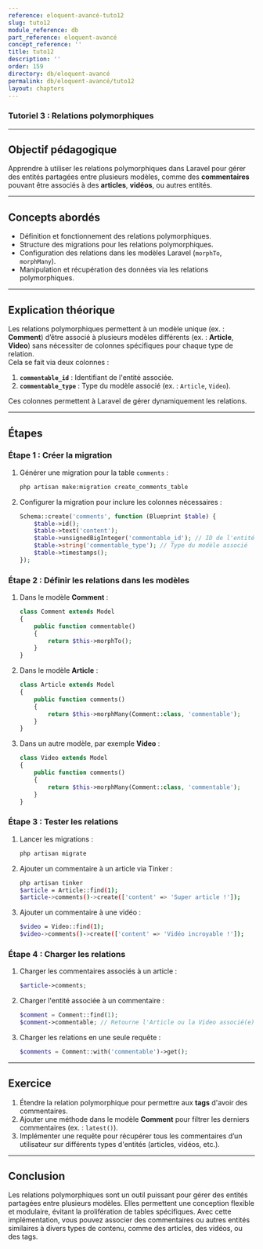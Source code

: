 ```yaml
---
reference: eloquent-avancé-tuto12
slug: tuto12
module_reference: db
part_reference: eloquent-avancé
concept_reference: ''
title: tuto12
description: ''
order: 159
directory: db/eloquent-avancé
permalink: db/eloquent-avancé/tuto12
layout: chapters
---
```


### **Tutoriel 3 : Relations polymorphiques**

---

## **Objectif pédagogique**  
Apprendre à utiliser les relations polymorphiques dans Laravel pour gérer des entités partagées entre plusieurs modèles, comme des **commentaires** pouvant être associés à des **articles**, **vidéos**, ou autres entités.

---

## **Concepts abordés**  
- Définition et fonctionnement des relations polymorphiques.  
- Structure des migrations pour les relations polymorphiques.  
- Configuration des relations dans les modèles Laravel (`morphTo`, `morphMany`).  
- Manipulation et récupération des données via les relations polymorphiques.  

---

## **Explication théorique**  
Les relations polymorphiques permettent à un modèle unique (ex. : **Comment**) d’être associé à plusieurs modèles différents (ex. : **Article**, **Video**) sans nécessiter de colonnes spécifiques pour chaque type de relation.  
Cela se fait via deux colonnes :  
1. **`commentable_id`** : Identifiant de l'entité associée.  
2. **`commentable_type`** : Type du modèle associé (ex. : `Article`, `Video`).  

Ces colonnes permettent à Laravel de gérer dynamiquement les relations.

---

## **Étapes**

### **Étape 1 : Créer la migration**
1. Générer une migration pour la table `comments` :
   ```bash
   php artisan make:migration create_comments_table
   ```
2. Configurer la migration pour inclure les colonnes nécessaires :
   ```php
   Schema::create('comments', function (Blueprint $table) {
       $table->id();
       $table->text('content');
       $table->unsignedBigInteger('commentable_id'); // ID de l'entité associée
       $table->string('commentable_type'); // Type du modèle associé
       $table->timestamps();
   });
   ```

### **Étape 2 : Définir les relations dans les modèles**
1. Dans le modèle **Comment** :
   ```php
   class Comment extends Model
   {
       public function commentable()
       {
           return $this->morphTo();
       }
   }
   ```
2. Dans le modèle **Article** :
   ```php
   class Article extends Model
   {
       public function comments()
       {
           return $this->morphMany(Comment::class, 'commentable');
       }
   }
   ```
3. Dans un autre modèle, par exemple **Video** :
   ```php
   class Video extends Model
   {
       public function comments()
       {
           return $this->morphMany(Comment::class, 'commentable');
       }
   }
   ```

### **Étape 3 : Tester les relations**
1. Lancer les migrations :
   ```bash
   php artisan migrate
   ```
2. Ajouter un commentaire à un article via Tinker :
   ```bash
   php artisan tinker
   $article = Article::find(1);
   $article->comments()->create(['content' => 'Super article !']);
   ```
3. Ajouter un commentaire à une vidéo :
   ```bash
   $video = Video::find(1);
   $video->comments()->create(['content' => 'Vidéo incroyable !']);
   ```

### **Étape 4 : Charger les relations**
1. Charger les commentaires associés à un article :
   ```php
   $article->comments;
   ```
2. Charger l'entité associée à un commentaire :
   ```php
   $comment = Comment::find(1);
   $comment->commentable; // Retourne l'Article ou la Video associé(e)
   ```
3. Charger les relations en une seule requête :
   ```php
   $comments = Comment::with('commentable')->get();
   ```

---

## **Exercice**
1. Étendre la relation polymorphique pour permettre aux **tags** d'avoir des commentaires.  
2. Ajouter une méthode dans le modèle **Comment** pour filtrer les derniers commentaires (ex. : `latest()`).
3. Implémenter une requête pour récupérer tous les commentaires d’un utilisateur sur différents types d'entités (articles, vidéos, etc.).

---

## **Conclusion**  
Les relations polymorphiques sont un outil puissant pour gérer des entités partagées entre plusieurs modèles. Elles permettent une conception flexible et modulaire, évitant la prolifération de tables spécifiques. Avec cette implémentation, vous pouvez associer des commentaires ou autres entités similaires à divers types de contenu, comme des articles, des vidéos, ou des tags.